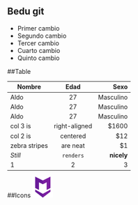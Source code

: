 ## Bedu git

* Primer cambio
* Segundo cambio
* Tercer cambio
* Cuarto cambio
* Quinto cambio

##Table 

| Nombre | Edad  | Sexo | 
| ------------- |:-------------:| -----:|
| Aldo  | 27  | Masculino  |
| Aldo  | 27  | Masculino  |
| Aldo  | 27  | Masculino  |  
| col 3 is      | right-aligned | $1600 |
| col 2 is      | centered      |   $12 |
| zebra stripes | are neat      |    $1 |
*Still* | `renders` | **nicely**
1 | 2 | 3

##Icons
![alt text](https://github.com/adam-p/markdown-here/raw/master/src/common/images/icon48.png "Logo Title Text 1")

